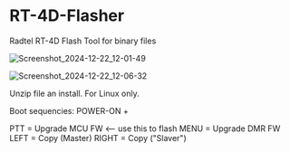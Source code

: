 # RT-4D-Flasher
Radtel RT-4D Flash Tool for binary files

![Screenshot_2024-12-22_12-01-49](https://github.com/user-attachments/assets/c8d07186-e06e-44ad-bd54-cf8f444b42fb)

![Screenshot_2024-12-22_12-06-32](https://github.com/user-attachments/assets/534c74c1-f7c7-4838-afb2-1023a926226a)


Unzip file an install. For Linux only.


Boot sequencies:
POWER-ON +

PTT = Upgrade MCU FW    <-- use this to flash
MENU = Upgrade DMR FW
LEFT = Copy (Master)
RIGHT = Copy ("Slaver")
